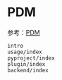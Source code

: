 # PDM

参考：[PDM](https://pdm.fming.dev/)

```{toctree}
intro
usage/index
pyproject/index
plugin/index
backend/index
```
